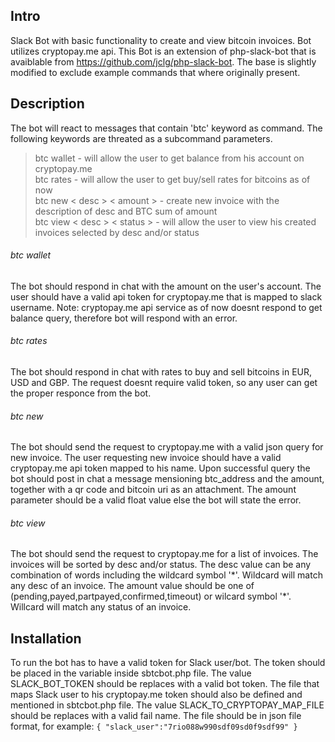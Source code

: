 ## Intro

Slack Bot with basic functionality to create and view bitcoin invoices. Bot utilizes cryptopay.me api.
This Bot is an extension of php-slack-bot that is avaiblable from https://github.com/jclg/php-slack-bot. The base is slightly
modified to exclude example commands that where originally present.

## Description

The bot will react to messages that contain 'btc' keyword as command. The following keywords are threated as a subcommand
parameters.

>btc wallet - will allow the user to get balance from his account on cryptopay.me<br/>
>btc rates  - will allow the user to get buy/sell rates for bitcoins as of now<br/>
>btc new < desc > < amount > - create new invoice with the description of desc and BTC sum of amount<br/>
>btc view < desc > < status > - will allow the user to view his created invoices selected by desc and/or status

###### btc wallet 
The bot should respond in chat with the amount on the user's account. The user should have a valid api token for cryptopay.me that is mapped to slack username.
Note: cryptopay.me api service as of now doesnt respond to get balance query, therefore bot will respond with an error. 
###### btc rates
The bot should respond in chat with rates to buy and sell bitcoins in EUR, USD and GBP. The request doesnt require valid token, so any user can get the proper responce from the bot.
###### btc new 
The bot should send the request to cryptopay.me with a valid json query for new invoice. The user requesting new invoice should have a valid cryptopay.me api token mapped to his name. Upon successful query the bot should post in chat a message mensioning btc_address and the amount, together with a qr code and bitcoin uri as an attachment. The amount parameter should be a valid float value else the bot will state the error.
###### btc view
The bot should send the request to cryptopay.me for a list of invoices. The invoices will be sorted by desc and/or status. The desc value can be any combination of words including the wildcard symbol '\*'. Wildcard will match any desc of an invoice. The amount value should be one of (pending,payed,partpayed,confirmed,timeout) or wilcard symbol '\*'. Willcard will match any status of an invoice.

## Installation
To run the bot has to have a valid token for Slack user/bot. The token should be placed in the variable inside sbtcbot.php file. The value SLACK\_BOT\_TOKEN should be replaces with a valid bot token.
The file that maps Slack user to his cryptopay.me token should also be defined and mentioned in sbtcbot.php file.
The value SLACK\_TO\_CRYPTOPAY\_MAP\_FILE should be replaces with a valid fail name.
The file should be in json file format, for example:
`{
  "slack_user":"7rio088w990sdf09sd0f9sdf99"
}`
